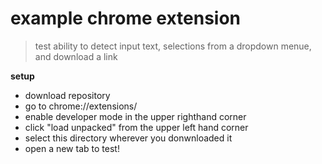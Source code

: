 

# example chrome extension

> test ability to detect input text, selections from a dropdown menue, and download a link 


**setup**

- download repository 
- go to chrome://extensions/ 
- enable developer mode in the upper righthand corner 
- click "load unpacked" from the upper left hand corner 
- select this directory wherever you donwnloaded it 
- open a new tab to test! 

